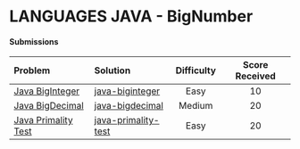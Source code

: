 # LANGUAGES JAVA - BigNumber

#### Submissions
Problem | Solution | Difficulty | Score Received |
| :--- | :--- | :---: | :---: |
| [Java BigInteger](https://www.hackerrank.com/challenges/java-biginteger) | [java-biginteger](java-biginteger/Solution.java) | Easy | 10 |
| [Java BigDecimal](https://www.hackerrank.com/challenges/java-bigdecimal) | [java-bigdecimal](java-bigdecimal/Solution.java) | Medium | 20 |
| [Java Primality Test](https://www.hackerrank.com/challenges/java-primality-test) | [java-primality-test](java-primality-test/Solution.java) | Easy | 20 |
